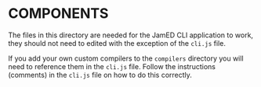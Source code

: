 # COMPONENTS
The files in this directory are needed for the JamED CLI application to work, they should not need to edited with the exception of the `cli.js` file.

If you add your own custom compilers to the `compilers` directory you will need to reference them in the `cli.js` file. Follow the instructions (comments) in the `cli.js` file on how to do this correctly.
